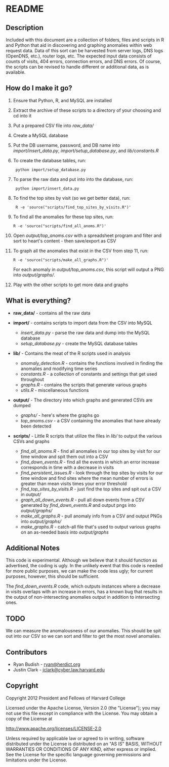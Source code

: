 README
======

Description
-----------
Included with this document are a collection of folders, files and scripts in
R and Python that aid in discovering and graphing anomalies within web request
data.  Data of this sort can be harvested from server logs, DNS logs (OpenDNS,
etc.), router logs, etc.  The expected input data consists of counts of visits,
404 errors, connection errors, and DNS errors.  Of course, the scripts can be
revised to handle different or additional data, as is available.

How do I make it go?
--------------------
1. Ensure that Python, R, and MySQL are installed
2. Extract the archive of these scripts to a directory of your choosing and cd
   into it
3. Put a prepared CSV file into _raw\_data/_
4. Create a MySQL database 
6. Put the DB username, password, and DB name into _import/insert\_data.py_,
   _import/setup\_database.py_, and _lib/constants.R_
7. To create the database tables, run:
   
        python import/setup_database.py

8. To parse the raw data and put into into the database, run:
   
        python import/insert_data.py

9. To find the top sites by visit (so we get better data), run: 
   
        R -e 'source("scripts/find_top_sites_by_visits.R")'

10. To find all the anomalies for these top sites, run:
   
        R -e 'source("scripts/find_all_anoms.R")'

11. Open _output/top\_anoms.csv_ with a spreadsheet program and filter and sort to
    heart's content - then save/export as CSV
12. To graph all the anomalies that exist in the CSV from step 11, run:
   
        R -e 'source("scripts/make_all_graphs.R")'

    For each anomaly in _output/top\_anoms.csv_, this script will output a PNG
    into _output/graphs/_.

13. Play with the other scripts to get more data and graphs

What is everything?
-------------------
* __raw\_data/__ - contains all the raw data

* __import/__ - contains scripts to import data from the CSV into MySQL
    * _insert\_data.py_ - parse the raw data and dump into the MySQL database
    * _setup\_database.py_ - create the MySQL database tables

* __lib/__ - Contains the meat of the R scripts used in analysis
    * _anomaly\_detection.R_ - contains the functions involved in finding the 
      anomalies and modifying time series
    * _constants.R_ - a collection of constants and settings that get used throughout
    * _graphs.R_ - contains the scripts that generate various graphs
    * _utils.R_ - miscellaneous functions

* __output/__ - The directory into which graphs and generated CSVs are dumped
    * _graphs/_ - here's where the graphs go
    * _top\_anoms.csv_ - a CSV containing the anomalies that have already been detected

* __scripts/__ - Little R scripts that utilize the files in _lib/_ to output the 
  various CSVs and graphs
    * _find\_all\_anoms.R_ - find all anomalies in our top sites by visit for
      our time window and spit them out into a CSV
    * _find\_down\_events.R_ - find all the events in which an error increase
      corresponds in time with a decrease in visits
    * _find\_persistent\_issues.R_ - look through the top sites by visits 
      for our time window and find sites where the mean number of errors is greater 
      than mean visits times your error threshold
    * _find\_top\_sites\_by\_visits.R_ - just find the top sites and spit out
      a CSV in _output/_
    * _graph\_all\_down\_events.R_ - pull all down events from a CSV generated 
      by _find\_down\_events.R_ and output pngs into _output/graphs/_
    * _make\_all\_graphs.R_ - pull anomaly info from a CSV and output PNGs into
      _output/graphs/_
    * _make\_graphs.R_ - catch-all file that's used to output various graphs 
      on an as-needed basis into _output/graphs_

Additional Notes
----------------
This code is experimental.  Although we believe that it should function as
advertised, the coding is ugly.  In the unlikely event that this code is
needed for more public purposes, we can make the code less ugly; for current
purposes, however, this should be sufficient.

The _find\_down\_events.R_ code, which outputs instances where a decrease in
visits overlaps with an increase in errors, has a known bug that results in the
output of non-intersecting anomalies output in addition to intersecting ones.

TODO
----
We can measure the anomalousness of our anomalies.  This should be spit out
into our CSV so we can sort and filter to get the most novel anomalies.

Contributors
------------
* Ryan Budish  - ryan@herdict.org
* Justin Clark - jclark@cyber.law.harvard.edu

Copyright
---------
Copyright 2012 President and Fellows of Harvard College

Licensed under the Apache License, Version 2.0 (the "License");
you may not use this file except in compliance with the License.
You may obtain a copy of the License at

   http://www.apache.org/licenses/LICENSE-2.0

Unless required by applicable law or agreed to in writing, software
distributed under the License is distributed on an "AS IS" BASIS,
WITHOUT WARRANTIES OR CONDITIONS OF ANY KIND, either express or implied.
See the License for the specific language governing permissions and
limitations under the License.
